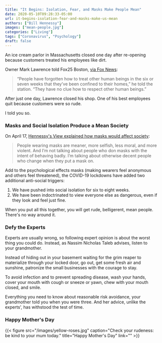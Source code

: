 ```yaml
---
title: "It Begins: Isolation, Fear, and Masks Make People Mean"
date: 2020-05-10T09:28:33-05:00
url: it-begins-isolation-fear-and-masks-make-us-mean
authors: ["Bill Hennessy"]
images: ["mean-people.jpg"]
categories: ["Living"]
tags: ["Coronavirus", "Psychology"]
draft: false
---
```


An ice cream parlor in Massachusetts closed one day after re-opening because customers treated his employees like dirt. 

Owner Mark Lawrence told Fox25 Boston, [via Fox News](https://www.foxnews.com/us/massachusetts-ice-cream-parlor-reopens-coronavirus-closes-rude-customers):

> “People have forgotten how to treat other human beings in the six or seven weeks that they’ve been confined to their homes,” he told the station. “They have no clue how to respect other human beings.”

After just one day, Lawrence closed his shop. One of his best employees quit because customers were so rude. 

I told you so. 

### Masks and Social Isolation Produce a Mean Society

On April 17, [Hennessy's View explained how masks would affect society](https://hennessysview.com/post/2020/this-is-how-masks-will-change-people/):

> People wearing masks are meaner, more selfish, less moral, and more violent. And I’m not talking about people who don masks with the intent of behaving badly. I’m talking about otherwise decent people who change when they put a mask on.

Add to the psychological effects masks (making wearers feel anonymous and others feel threatened), the COVID-19 lockdowns have added two additional anti-social triggers:

1. We have pushed into social isolation for six to eight weeks.
2. We have been indoctrinated to view everyone else as dangerous, even if they look and feel just fine.

When you put all this together, you will get rude, belligerent, mean people. There's no way around it. 

### Defy the Experts

Experts are usually wrong, so following expert opinion is about the worst thing you could do. Instead, as Nassim Nicholas Taleb advises, listen to your grandmother. 

Instead of hiding out in your basement waiting for the grim reaper to materialize through your locked door, go out, get some fresh air and sunshine, patronize the small businesses with the courage to stay. 

To avoid infection and to prevent spreading disease, wash your hands, cover your mouth with cough or sneeze or yawn, chew with your mouth closed, and smile. 

Everything you need to know about reasonable risk avoidance, your grandmother told you when you were three. And her advice, unlike the experts', has withstood the test of time. 

### Happy Mother's Day

{{< figure src="/images/yellow-roses.jpg" caption="Check your rudeness: be kind to your mum today." title="Happy Mother's Day" link="" >}}
